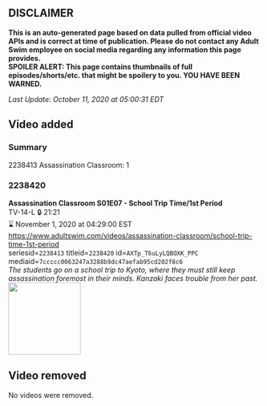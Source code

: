## DISCLAIMER
**This is an auto-generated page based on data pulled from official video APIs and is correct at time of publication. Please do not contact any Adult Swim employee on social media regarding any information this page provides.**  
**SPOILER ALERT: This page contains thumbnails of full episodes/shorts/etc. that might be spoilery to you. YOU HAVE BEEN WARNED.**  

_Last Update: October 11, 2020 at 05:00:31 EDT_
## Video added
### Summary
2238413 Assassination Classroom: 1  
### 2238420
**Assassination Classroom S01E07 - School Trip Time/1st Period**  
TV-14-L 🔒 21:21  
⌛ November 1, 2020 at 04:29:00 EST  
https://www.adultswim.com/videos/assassination-classroom/school-trip-time-1st-period  
seriesid=`2238413` titleid=`2238420` id=`AXTp_T6uLyLQBOXK_PPC` mediaid=`7ccccc0063247a3288b9dc47aefab95cd202f8c6`  
_The students go on a school trip to Kyoto, where they must still keep assassination foremost in their minds. Kanzaki faces trouble from her past._  
<a href="https://media.cdn.adultswim.com/uploads/20201002/thumbnails/2_201021145196-AssasinationClass_107.jpg"><img src="https://media.cdn.adultswim.com/uploads/20201002/thumbnails/2_201021145196-AssasinationClass_107.jpg" height="144px" /></a>
## Video removed
No videos were removed.  
